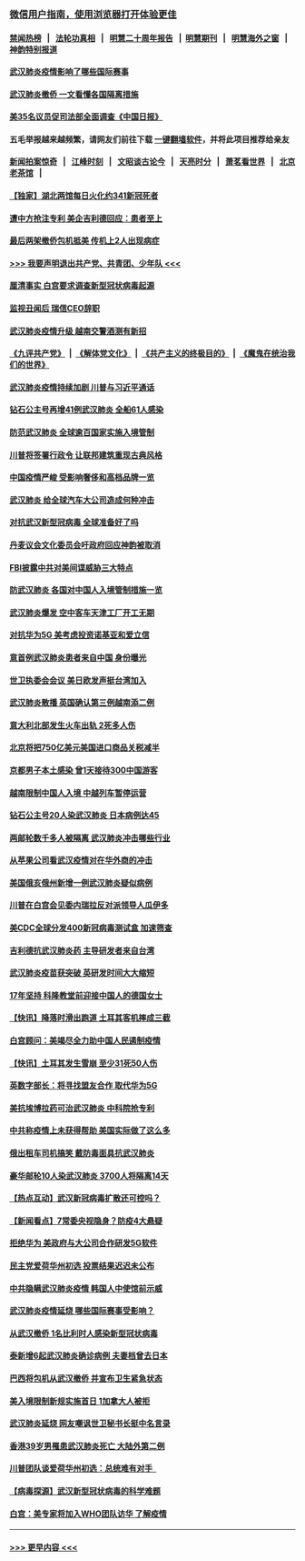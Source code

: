 ### [微信用户指南，使用浏览器打开体验更佳](https://github.com/gfw-breaker/banned-news1/blob/master/indexes/wechat-guide.md?t=0)
#### [禁闻热榜](热点新闻.md?t=0)  &nbsp;&nbsp;|&nbsp;&nbsp; [法轮功真相](https://github.com/gfw-breaker/truth/blob/master/README.md?t=0) &nbsp;&nbsp;|&nbsp;&nbsp; [明慧二十周年报告](https://github.com/gfw-breaker/mh-reports/blob/master/README.md?t=0) &nbsp;&nbsp;|&nbsp;&nbsp;[明慧期刊](https://github.com/gfw-breaker/mh-qikan) &nbsp;&nbsp;|&nbsp;&nbsp; [明慧海外之窗](https://github.com/gfw-breaker/mh-news/blob/master/README.md?t=0) &nbsp;&nbsp;|&nbsp;&nbsp; [神韵特别报道](https://github.com/gfw-breaker/mh-news/blob/master/shenyun.md?t=0)
#### [武汉肺炎疫情影响了哪些国际赛事](../pages/nsc418/n11852441.md?t=02080533) 
#### [武汉肺炎撤侨 一文看懂各国隔离措施](../pages/nsc418/n11844216.md?t=02080533) 
#### [美35名议员促司法部全面调查《中国日报》](../pages/nsc418/n11852435.md?t=02080533) 
#### 五毛举报越来越频繁，请网友们前往下载 [一键翻墙软件](https://github.com/gfw-breaker/ssr-accounts)，并将此项目推荐给亲友
#### [新闻拍案惊奇](https://github.com/gfw-breaker/banned-news1/blob/master/pages/link4.md) &nbsp;&nbsp;|&nbsp;&nbsp; [江峰时刻](https://github.com/gfw-breaker/banned-news1/blob/master/pages/link4.md) &nbsp;&nbsp;|&nbsp;&nbsp; [文昭谈古论今](https://github.com/gfw-breaker/banned-news1/blob/master/pages/link4.md) &nbsp;&nbsp;|&nbsp;&nbsp; [天亮时分](https://github.com/gfw-breaker/banned-news1/blob/master/pages/link4.md) &nbsp;&nbsp;|&nbsp;&nbsp; [萧茗看世界](https://github.com/gfw-breaker/banned-news1/blob/master/pages/link4.md) &nbsp;&nbsp;|&nbsp;&nbsp; [北京老茶馆](https://github.com/gfw-breaker/banned-news1/blob/master/pages/link4.md) &nbsp;&nbsp;|&nbsp;&nbsp; 
#### [【独家】湖北两馆每日火化约341新冠死者](../pages/nsc418/n11845444.md?t=02080533) 
#### [遭中方抢注专利 美企吉利德回应：患者至上](../pages/nsc418/n11852037.md?t=02080533) 
#### [最后两架撤侨包机抵美 传机上2人出现病症](../pages/nsc418/n11852173.md?t=02080533) 
#### [>>> 我要声明退出共产党、共青团、少年队 <<<](https://github.com/begood0513/goodnews/blob/master/quit/letter.md) 
#### [厘清事实 白宫要求调查新型冠状病毒起源](../pages/nsc418/n11852106.md?t=02080533) 
#### [监视丑闻后 瑞信CEO辞职](../pages/nsc418/n11852127.md?t=02080533) 
#### [武汉肺炎疫情升级 越南交警酒测有新招](../pages/nsc418/n11851632.md?t=02080533) 
#### [《九评共产党》](https://github.com/begood0513/9ping.md/blob/master/README.md) &nbsp;|&nbsp; [《解体党文化》](../../../../jtdwh.md/blob/master/README.md)  &nbsp;|&nbsp; [《共产主义的终极目的》](../../../../gczydzjmd.md/blob/master/README.md) &nbsp;|&nbsp; [《魔鬼在统治我们的世界》](../../../../mgztzwmdsj.md/blob/master/README.md) 
#### [武汉肺炎疫情持续加剧 川普与习近平通话](../pages/nsc418/n11851613.md?t=02080533) 
#### [钻石公主号再增41例武汉肺炎 全船61人感染](../pages/nsc418/n11850401.md?t=02080533) 
#### [防范武汉肺炎 全球逾百国家实施入境管制](../pages/nsc418/n11850557.md?t=02080533) 
#### [川普将签署行政令 让联邦建筑重现古典风格](../pages/nsc418/n11850654.md?t=02080533) 
#### [中国疫情严峻 受影响奢侈和高档品牌一览](../pages/nsc418/n11850319.md?t=02080533) 
#### [武汉肺炎 给全球汽车大公司造成何种冲击](../pages/nsc418/n11850056.md?t=02080533) 
#### [对抗武汉新型冠病毒 全球准备好了吗](../pages/nsc418/n11850142.md?t=02080533) 
#### [丹麦议会文化委员会吁政府回应神韵被取消](../pages/nsc418/n11849312.md?t=02080533) 
#### [FBI披露中共对美间谍威胁三大特点](../pages/nsc418/n11849700.md?t=02080533) 
#### [防武汉肺炎 各国对中国人入境管制措施一览](../pages/nsc418/n11838726.md?t=02080533) 
#### [武汉肺炎爆发 空中客车天津工厂开工无期](../pages/nsc418/n11849634.md?t=02080533) 
#### [对抗华为5G 美考虑投资诺基亚和爱立信](../pages/nsc418/n11849510.md?t=02080533) 
#### [意首例武汉肺炎患者来自中国 身份曝光](../pages/nsc418/n11849454.md?t=02080533) 
#### [世卫执委会会议 美日欧发声挺台湾加入](../pages/nsc418/n11849433.md?t=02080533) 
#### [武汉肺炎散播 英国确认第三例越南添二例](../pages/nsc418/n11849439.md?t=02080533) 
#### [意大利北部发生火车出轨 2死多人伤](../pages/nsc418/n11848999.md?t=02080533) 
#### [北京将把750亿美元美国进口商品关税减半](../pages/nsc418/n11848896.md?t=02080533) 
#### [京都男子本土感染 曾1天接待300中国游客](../pages/nsc418/n11848641.md?t=02080533) 
#### [越南限制中国人入境 中越列车暂停运营](../pages/nsc418/n11847844.md?t=02080533) 
#### [钻石公主号20人染武汉肺炎 日本病例达45](../pages/nsc418/n11847823.md?t=02080533) 
#### [两邮轮数千多人被隔离 武汉肺炎冲击哪些行业](../pages/nsc418/n11847456.md?t=02080533) 
#### [从苹果公司看武汉疫情对在华外商的冲击](../pages/nsc418/n11847586.md?t=02080533) 
#### [美国俄亥俄州新增一例武汉肺炎疑似病例](../pages/nsc418/n11847714.md?t=02080533) 
#### [川普在白宫会见委内瑞拉反对派领导人瓜伊多](../pages/nsc418/n11847391.md?t=02080533) 
#### [美CDC全球分发400新冠病毒测试盒 加速筛查](../pages/nsc418/n11847260.md?t=02080533) 
#### [吉利德抗武汉肺炎药 主导研发者来自台湾](../pages/nsc418/n11847064.md?t=02080533) 
#### [武汉肺炎疫苗获突破 英研发时间大大缩短](../pages/nsc418/n11846915.md?t=02080533) 
#### [17年坚持 科隆教堂前迎接中国人的德国女士](../pages/nsc418/n11846781.md?t=02080533) 
#### [【快讯】降落时滑出跑道 土耳其客机摔成三截](../pages/nsc418/n11847021.md?t=02080533) 
#### [白宫顾问：美竭尽全力助中国人民遏制疫情](../pages/nsc418/n11846756.md?t=02080533) 
#### [【快讯】土耳其发生雪崩 至少31死50人伤](../pages/nsc418/n11846680.md?t=02080533) 
#### [英数字部长：将寻找盟友合作 取代华为5G](../pages/nsc418/n11846485.md?t=02080533) 
#### [美抗埃博拉药可治武汉肺炎 中科院抢专利](../pages/nsc418/n11846409.md?t=02080533) 
#### [中共称疫情上未获得帮助 美国实际做了这么多](../pages/nsc418/n11846008.md?t=02080533) 
#### [俄出租车司机搞笑 戴防毒面具抗武汉肺炎](../pages/nsc418/n11845703.md?t=02080533) 
#### [豪华邮轮10人染武汉肺炎 3700人将隔离14天](../pages/nsc418/n11845543.md?t=02080533) 
#### [【热点互动】武汉新冠病毒扩散还可控吗？](../pages/nsc418/n11844750.md?t=02080533) 
#### [【新闻看点】7常委央视隐身？防疫4大悬疑](../pages/nsc418/n11844611.md?t=02080533) 
#### [拒绝华为 美政府与大公司合作研发5G软件](../pages/nsc418/n11844625.md?t=02080533) 
#### [民主党爱荷华州初选 投票结果迟迟未公布](../pages/nsc418/n11844207.md?t=02080533) 
#### [中共隐瞒武汉肺炎疫情 韩国人中使馆前示威](../pages/nsc418/n11844084.md?t=02080533) 
#### [武汉肺炎疫情延烧 哪些国际赛事受影响？](../pages/nsc418/n11843958.md?t=02080533) 
#### [从武汉撤侨 1名比利时人感染新型冠状病毒](../pages/nsc418/n11843977.md?t=02080533) 
#### [泰新增6起武汉肺炎确诊病例 夫妻档曾去日本](../pages/nsc418/n11843900.md?t=02080533) 
#### [巴西将包机从武汉撤侨 并宣布卫生紧急状态](../pages/nsc418/n11843418.md?t=02080533) 
#### [美入境限制新规实施首日 1加拿大人被拒](../pages/nsc418/n11843058.md?t=02080533) 
#### [武汉肺炎延烧 网友嘲讽世卫秘书长挺中名言录](../pages/nsc418/n11843056.md?t=02080533) 
#### [香港39岁男罹患武汉肺炎死亡 大陆外第二例](../pages/nsc418/n11843026.md?t=02080533) 
#### [川普团队谈爱荷华州初选：总统难有对手  ](../pages/nsc418/n11842867.md?t=02080533) 
#### [【病毒探源】武汉新型冠状病毒的科学难题](../pages/nsc418/n11842176.md?t=02080533) 
#### [白宫：美专家将加入WHO团队访华 了解疫情](../pages/nsc418/n11842198.md?t=02080533) 

----
#### [ >>> 更早内容 <<< ](../indexes/nsc418-earlier.md)
